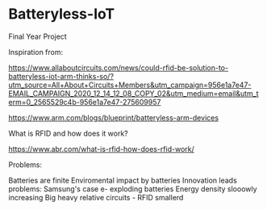 # Batteryless-IoT
Final Year Project


Inspiration from:

https://www.allaboutcircuits.com/news/could-rfid-be-solution-to-batteryless-iot-arm-thinks-so/?utm_source=All+About+Circuits+Members&utm_campaign=956e1a7e47-EMAIL_CAMPAIGN_2020_12_14_12_08_COPY_02&utm_medium=email&utm_term=0_2565529c4b-956e1a7e47-275609957

https://www.arm.com/blogs/blueprint/batteryless-arm-devices


What is RFID and how does it work?

https://www.abr.com/what-is-rfid-how-does-rfid-work/


Problems:

Batteries are finite
Enviromental impact by batteries
Innovation leads problems: Samsung's case e- exploding batteries
Energy density slooowly increasing
Big heavy relative circuits - RFID smallerd
